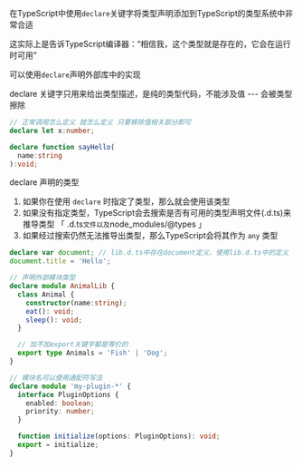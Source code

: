 在TypeScript中使用`declare`关键字将类型声明添加到TypeScript的类型系统中非常合适

这实际上是告诉TypeScript编译器：“相信我，这个类型就是存在的，它会在运行时可用”



可以使用`declare`声明外部库中的实现

declare 关键字只用来给出类型描述，是纯的类型代码，不能涉及值 --- 会被类型擦除



```ts
// 正常调用怎么定义 就怎么定义 只要移除值相关部分即可
declare let x:number; 

declare function sayHello(
  name:string
):void;
```

declare 声明的类型

1. 如果你在使用 `declare` 时指定了类型，那么就会使用该类型
2. 如果没有指定类型，TypeScript会去搜索是否有可用的类型声明文件(.d.ts)来推导类型 「 .d.ts` 文件以及 `node_modules/@types 」
3. 如果经过搜索仍然无法推导出类型，那么TypeScript会将其作为 `any` 类型

```ts
declare var document; // lib.d.ts中存在document定义，使用lib.d.ts中的定义
document.title = 'Hello';
```

```ts
// 声明外部模块类型
declare module AnimalLib {
  class Animal {
    constructor(name:string);
    eat(): void;
    sleep(): void;
  }

  // 加不加export关键字都是等价的
  export type Animals = 'Fish' | 'Dog';
}
```

```ts
// 模块名可以使用通配符写法
declare module 'my-plugin-*' {
  interface PluginOptions {
    enabled: boolean;
    priority: number;
  }

  function initialize(options: PluginOptions): void;
  export = initialize;
}
```

